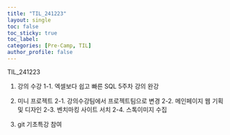 ```yaml
---
title: "TIL_241223"
layout: single
toc: false
toc_sticky: true
toc_label: 
categories: [Pre-Camp, TIL]
author_profile: false
---
```


TIL_241223

1. 강의 수강
1-1. 엑셀보다 쉽고 빠른 SQL 5주차 강의 완강

2. 미니 프로젝트
2-1. 강의수강팀에서 프로젝트팀으로 변경
2-2. 메인페이지 웹 기획 및 디자인
2-3. 벤치마킹 사이트 서치
2-4. 스톡이미지 수집

3. git 기초특강 참여